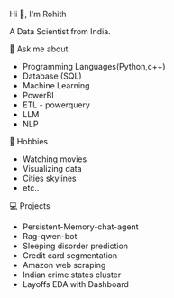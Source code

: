 Hi 👋, I'm Rohith


A Data Scientist from India.


💬 Ask me about

- Programming Languages(Python,c++)
- Database (SQL)
- Machine Learning
- PowerBI 
- ETL - powerquery
- LLM
- NLP

  
📅 Hobbies

- Watching movies
- Visualizing data
- Cities skylines
- etc..

💻 Projects

- Persistent-Memory-chat-agent
- Rag-qwen-bot
- Sleeping disorder prediction
- Credit card segmentation
- Amazon web scraping
- Indian crime states cluster
- Layoffs EDA with Dashboard
